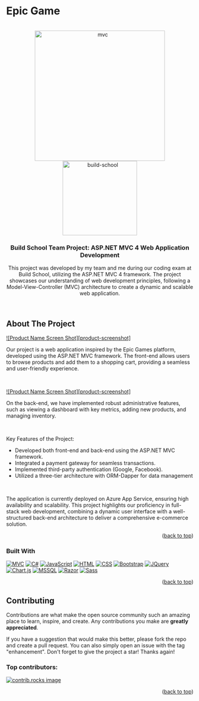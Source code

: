 <!-- Improved compatibility of back to top link: See: https://github.com/othneildrew/Best-README-Template/pull/73 -->
<a id="readme-top"></a>

# Epic Game

<!-- PROJECT LOGO -->
<br />
<div align="center">
  <a href="https://github.com/othneildrew/Best-README-Template" style="display: inline-block; vertical-align: top;">
    <img src="https://www.pragimtech.com/wp-content/uploads/2019/04/asp-mvc.jpg" alt="mvc" width="350">
    <img src="https://encrypted-tbn0.gstatic.com/images?q=tbn:ANd9GcQbLkWhhNwEZfdL-A7yiMvDkarGWT9EsTCX-g&s" alt="build-school" width="200">
  </a>

  <h3 align="center">Build School Team Project: ASP.NET MVC 4 Web Application Development</h3>

  <p align="center">
    This project was developed by my team and me during our coding exam at Build School, utilizing the ASP.NET MVC 4 framework. 
    The project showcases our understanding of web development principles, following a Model-View-Controller (MVC) architecture to create a dynamic and scalable web application.
  </p>
</div

<br />
<br />

<!-- ABOUT THE PROJECT -->
## About The Project

[![Product Name Screen Shot][product-screenshot]](https://example.com)

Our project is a web application inspired by the Epic Games platform, developed using the ASP.NET MVC framework. The front-end allows users to browse products and add them to a shopping cart, providing a seamless and user-friendly experience.

<br />

[![Product Name Screen Shot][product-screenshot]](https://example.com)

On the back-end, we have implemented robust administrative features, such as viewing a dashboard with key metrics, adding new products, and managing inventory.

<br />

Key Features of the Project:
* Developed both front-end and back-end using the ASP.NET MVC framework.
* Integrated a payment gateway for seamless transactions.
* Implemented third-party authentication (Google, Facebook).
* Utilized a three-tier architecture with ORM-Dapper for data management

<br />

The application is currently deployed on Azure App Service, ensuring high availability and scalability. This project highlights our proficiency in full-stack web development, combining a dynamic user interface with a well-structured back-end architecture to deliver a comprehensive e-commerce solution.

<p align="right">(<a href="#readme-top">back to top</a>)</p>


### Built With

[![MVC][ASP.NETmvc]][ASP.NETmvc-url]   [![C#][C#]][C#-url]  [![JavaScript][JavaScript]][JavaScript-url]  [![HTML][HTML]][HTML-url]   [![CSS][CSS]][CSS-url]    [![Bootstrap][Bootstrap]][Bootstrap-url]     [![JQuery][JQuery]][JQuery-url]   [![Chart.js][Chart.js]][Chart.js-url]   [![MSSQL][MSSQL]][MSSQL-url]   [![Razor][Razor]][Razor-url]   [![Sass][Sass]][Sass-url]

<p align="right">(<a href="#readme-top">back to top</a>)</p>


<!-- CONTRIBUTING -->
## Contributing

Contributions are what make the open source community such an amazing place to learn, inspire, and create. Any contributions you make are **greatly appreciated**.

If you have a suggestion that would make this better, please fork the repo and create a pull request. You can also simply open an issue with the tag "enhancement".
Don't forget to give the project a star! Thanks again!

### Top contributors:

<a href="https://github.com/angela420A/Epic-Game/graphs/contributors">
  <img src="" alt="contrib.rocks image" />
</a>

<p align="right">(<a href="#readme-top">back to top</a>)</p>


<!-- MARKDOWN LINKS & IMAGES -->
<!-- https://www.markdownguide.org/basic-syntax/#reference-style-links -->
[ASP.NETmvc]: https://img.shields.io/badge/-ASP.NET%20MVC-purple?style=for-the-badge&logo=dotnet&logoColor=white&labelColor=black
[ASP.NETmvc-url]: https://learn.microsoft.com/en-us/aspnet/mvc/overview/older-versions-1/overview/asp-net-mvc-overview
[JavaScript]: https://img.shields.io/badge/-JavaScript-black?style=for-the-badge&logo=javascript&logoColor=yellow
[JavaScript-url]: https://developer.mozilla.org/en-US/docs/Web/JavaScript
[HTML]: https://img.shields.io/badge/-HTML-orange?style=for-the-badge&logo=html5&logoColor=white
[HTML-url]: https://developer.mozilla.org/en-US/docs/Web/HTML
[CSS]: https://img.shields.io/badge/-CSS-darkblue?style=for-the-badge&logo=css3&logoColor=white
[CSS-url]: https://developer.mozilla.org/en-US/docs/Learn/Getting_started_with_the_web/CSS_basics
[Bootstrap]: https://img.shields.io/badge/-Bootstrap-purple?style=for-the-badge&logo=bootstrap&logoColor=white
[Bootstrap-url]: https://getbootstrap.com/
[JQuery]: https://img.shields.io/badge/-JQuery-%230769ad?style=for-the-badge&logo=jquery&logoColor=white
[JQuery-url]: https://jquery.com/
[Chart.js]: https://img.shields.io/badge/-Chart.js-%23FF6384?style=for-the-badge&logo=chartdotjs&logoColor=white
[Chart.js-url]: https://www.chartjs.org/
[C#]: https://img.shields.io/badge/-C%23-%236A0DAD?style=for-the-badge&logo=dotnet&logoColor=white&labelColor=black
[C#-url]: https://learn.microsoft.com/en-us/dotnet/csharp/tour-of-csharp/
[MSSQL]: https://img.shields.io/badge/-MSSQL-%236A0DAD?style=for-the-badge&logoColor=white&labelColor=black
[MSSQL-url]: https://learn.microsoft.com/en-us/sql/?view=sql-server-ver16
[Razor]: https://img.shields.io/badge/-Razor-lightblue?style=for-the-badge&logo=dotnet&logoColor=white&labelColor=black
[Razor-url]: https://learn.microsoft.com/en-us/aspnet/web-pages/overview/getting-started/introducing-razor-syntax-c
[Sass]: https://img.shields.io/badge/-Sass-%23CC6699?style=for-the-badge&logo=sass&logoColor=white
[Sass-url]: https://sass-lang.com/
